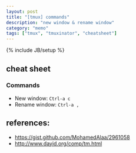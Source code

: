 ```yaml
---
layout: post
title: "[tmux] commands"
description: "new window & rename window"
category: "memo"
tags: ["tmux", "tmuxinator", "cheatsheet"]
---
```

{% include JB/setup %}
## cheat sheet

### Commands
- New window: `Ctrl-a c`
- Rename window:  `Ctrl-a ,`

## references:
- https://gist.github.com/MohamedAlaa/2961058
- http://www.dayid.org/comp/tm.html

